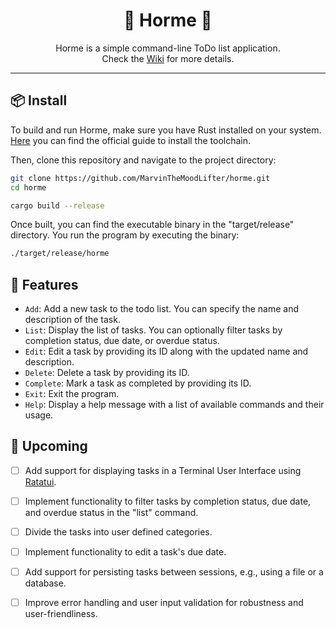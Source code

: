 <div align="center">

# :amphora: Horme :amphora:

Horme is a simple command-line ToDo list application.<br>
Check the [Wiki](https://github.com/MarvinTheMoodLifter/horme/wiki) for more details.

</div>

---
## 📦 Install
To build and run Horme, make sure you have Rust installed on your system. [Here](https://www.rust-lang.org/tools/install) you can find the official guide to install the toolchain.

Then, clone this repository and navigate to the project directory:
```bash
git clone https://github.com/MarvinTheMoodLifter/horme.git
cd horme

cargo build --release
```

Once built, you can find the executable binary in the "target/release" directory.
You run the program by executing the binary:
```bash
./target/release/horme
```

## 💠 Features
- `Add`: Add a new task to the todo list. You can specify the name and description of the task.
- `List`: Display the list of tasks. You can optionally filter tasks by completion status, due date, or overdue status.
- `Edit`: Edit a task by providing its ID along with the updated name and description.
- `Delete`: Delete a task by providing its ID.
- `Complete`: Mark a task as completed by providing its ID.
- `Exit`: Exit the program.
- `Help`: Display a help message with a list of available commands and their usage.

## 🧪 Upcoming
* [ ] Add support for displaying tasks in a Terminal User Interface using [Ratatui](https://ratatui.rs).
* [ ] Implement functionality to filter tasks by completion status, due date, and overdue status in the "list" command.
* [ ] Divide the tasks into user defined categories.
* [ ] Implement functionality to edit a task's due date.
* [ ] Add support for persisting tasks between sessions, e.g., using a file or a database.
* [ ] Improve error handling and user input validation for robustness and user-friendliness.


